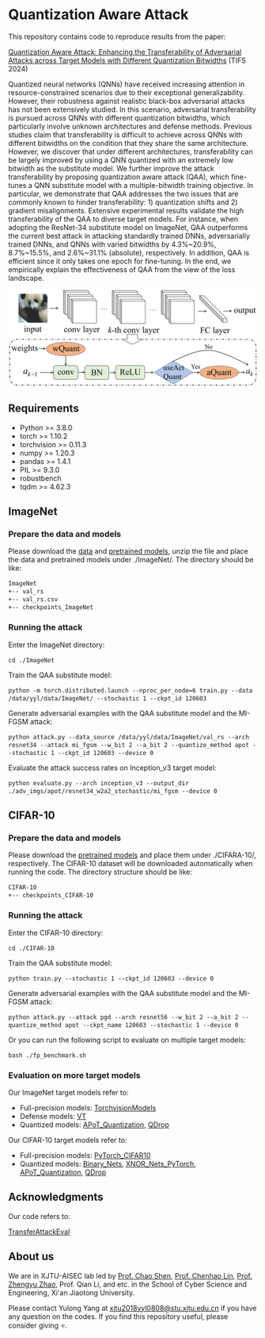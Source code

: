 # Quantization Aware Attack

This repository contains code to reproduce results from the paper:

[Quantization Aware Attack: Enhancing the Transferability of Adversarial Attacks across Target Models with Different Quantization Bitwidths](https://arxiv.org/abs/2305.05875) (TIFS 2024)

Quantized neural networks (QNNs) have received increasing attention in resource-constrained scenarios due to their exceptional generalizability. However, their robustness against realistic black-box adversarial attacks has not been extensively studied.
In this scenario, adversarial transferability is pursued across QNNs with different quantization bitwidths, which particularly involve unknown architectures and defense methods. Previous studies claim that transferability is difficult to achieve across QNNs with different bitwidths on the condition that they share the same architecture.
However, we discover that under different architectures, transferability can be largely improved by using a QNN quantized with an extremely low bitwidth as the substitute model. We further improve the attack transferability by proposing quantization aware attack (QAA), which fine-tunes a QNN substitute model with a multiple-bitwidth training objective.
In particular, we demonstrate that QAA addresses the two issues that are commonly known to hinder transferability: 1) quantization shifts and 2) gradient misalignments.
Extensive experimental results validate the high transferability of the QAA to diverse target models.
For instance, when adopting the ResNet-34 substitute model on ImageNet, QAA outperforms the current best attack in attacking standardly trained DNNs, adversarially trained DNNs, and QNNs with varied bitwidths by 4.3\%~20.9\%, 8.7\%~15.5\%, and 2.6\%~31.1\% (absolute), respectively.
In addition, QAA is efficient since it only takes one epoch for fine-tuning.
In the end, we empirically explain the effectiveness of QAA from the view of the loss landscape. 

![Quantization Aware Attack](qaa.png)

## Requirements

+ Python >= 3.8.0
+ torch >= 1.10.2
+ torchvision >= 0.11.3
+ numpy >= 1.20.3
+ pandas >= 1.4.1
+ PIL >= 9.3.0
+ robustbench
+ tqdm >= 4.62.3


## ImageNet

### Prepare the data and models

Please download the [data](https://drive.google.com/drive/folders/1CfobY6i8BfqfWPHL31FKFDipNjqWwAhS) and [pretrained models](https://drive.google.com/file/d/1Oj4-IrZMPDhY-tXmDfmdegBFJPbzplCr/view?usp=drive_link), unzip the file and place the data and pretrained models under ./ImageNet/. The directory should be like:

```
ImageNet
+-- val_rs
+-- val_rs.csv
+-- checkpoints_ImageNet
```

### Running the attack

Enter the ImageNet directory:

```
cd ./ImageNet
```

Train the QAA substitute model:
```
python -m torch.distributed.launch --nproc_per_node=6 train.py --data /data/yyl/data/ImageNet/ --stochastic 1 --ckpt_id 120603
```

Generate adversarial examples with the QAA substitute model and the MI-FGSM attack:
```
python attack.py --data_source /data/yyl/data/ImageNet/val_rs --arch resnet34 --attack mi_fgsm --w_bit 2 --a_bit 2 --quantize_method apot --stochastic 1 --ckpt_id 120603 --device 0
```

Evaluate the attack success rates on Inception_v3 target model:
```
python evaluate.py --arch inception_v3 --output_dir ./adv_imgs/apot/resnet34_w2a2_stochastic/mi_fgsm --device 0
```


## CIFAR-10

### Prepare the data and models

Please download the [pretrained models](https://drive.google.com/file/d/1Oj4-IrZMPDhY-tXmDfmdegBFJPbzplCr/view?usp=drive_link) and place them under ./CIFARA-10/, respectively. The CIFAR-10 dataset will be downloaded automatically when running the code. The directory structure should be like:

```
CIFAR-10
+-- checkpoints_CIFAR-10
```

### Running the attack

Enter the CIFAR-10 directory:

```
cd ./CIFAR-10
```

Train the QAA substitute model:
```
python train.py --stochastic 1 --ckpt_id 120603 --device 0 
```

Generate adversarial examples with the QAA substitute model and the MI-FGSM attack:
```
python attack.py --attack pgd --arch resnet56 --w_bit 2 --a_bit 2 --quantize_method apot --ckpt_name 120603 --stochastic 1 --device 0
```

Or you can run the following script to evaluate on multiple target models:
```
bash ./fp_benchmark.sh
```

### Evaluation on more target models
Our ImageNet target models refer to:
+ Full-precision models: [TorchvisionModels](https://docs.pytorch.org/vision/main/models.html)
+ Defense models: [VT](https://github.com/JHL-HUST/VT)
+ Quantized models: [APoT_Quantization](https://github.com/yhhhli/APoT_Quantization), [QDrop](https://github.com/wimh966/QDrop)

Our CIFAR-10 target models refer to:
+ Full-precision models: [PyTorch_CIFAR10](https://github.com/huyvnphan/PyTorch_CIFAR10)
+ Quantized models: [Binary_Nets](https://github.com/mzemlyanikin/binary-nets), [XNOR_Nets_PyTorch](https://github.com/jiecaoyu/XNOR-Net-PyTorch), [APoT_Quantization](https://github.com/yhhhli/APoT_Quantization), [QDrop](https://github.com/wimh966/QDrop)



## Acknowledgments
Our code refers to:

[TransferAttackEval](https://github.com/ZhengyuZhao/TransferAttackEval)

## About us
We are in XJTU-AISEC lab led by [Prof. Chao Shen](https://gr.xjtu.edu.cn/en/web/cshen/home), [Prof. Chenhao Lin](https://gr.xjtu.edu.cn/en/web/linchenhao), [Prof. Zhengyu Zhao](https://zhengyuzhao.github.io/), Prof. Qian Li, and etc. in the School of Cyber Science and Engineering, Xi'an Jiaotong University.

Please contact Yulong Yang at xjtu2018yyl0808@stu.xjtu.edu.cn if you have any question on the codes. If you find this repository useful, please consider giving ⭐.
